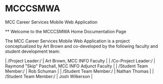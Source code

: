 MCCCSMWA
========

MCC Career Services Mobile Web Application

** Welcome to the MCCCSMWA Home Documentation Page

The MCC Career Services Mobile Web Application is a project conceptualized by Art Brown and co-developed by the following faculty and student development team:

| /Project Leader:/ | Art Brown, MCC INFO Faculty | 
| /Co-Project Leader:/ | Raymond "Skip" Paschall, MCC INFO Adjunct Faculty |
| /Student Team Member:/ | Rob Schuman | 
| /Student Team Member:/ | Nathan Thomas |
| /Student Team Member:/ | Josh Wilkerson |
